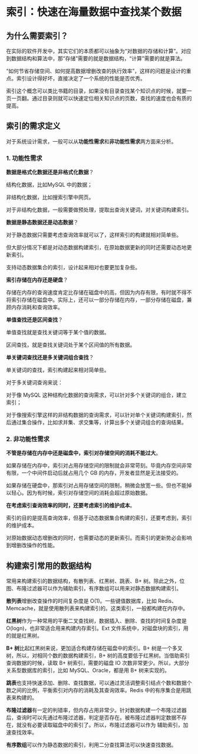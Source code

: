 # 索引：快速在海量数据中查找某个数据

## 为什么需要索引？

在实际的软件开发中，其实它们的本质都可以抽象为“对数据的存储和计算”。对应到数据结构和算法中，那“存储”需要的就是数据结构，“计算”需要的就是算法。

“如何节省存储空间、如何提高数据增删改查的执行效率”，这样的问题是设计的重点。索引设计得好坏，直接决定了一个系统的性能是否优秀。

索引这个概念可以类比书籍的目录，如果没有目录查找某个知识点的时候，就要一页一页翻。通过目录则就可以快速定位相关知识点的页数，查找的速度也会有质的提高。

## 索引的需求定义

对于系统设计需求，一般可以从**功能性需求**和**非功能性需求**两方面来分析。

### 1. 功能性需求

**数据是格式化数据还是非格式化数据**？

结构化数据，比如MySQL 中的数据；

非结构化数据，比如搜索引擎中网页。

对于非结构化数据，一般需要做预处理，提取出查询关键词，对关键词构建索引。

**数据是静态数据还是动态数据**？

对于静态数据只需要考虑查询效率就可以了，这样索引的构建就相对简单些。

但大部分情况下都是对动态数据构建索引，在原始数据更新的同时还需要动态地更新索引。

支持动态数据集合的索引，设计起来相对也要更加复杂些。

**索引存储在内存还是硬盘**？

存储在内存的查询速度肯定比存储在磁盘中的高，但因为内存有限，有时就不得不将索引存储在磁盘中。实际上，还可以一部分存储在内存，一部分存储在磁盘，兼顾内存消耗和查询效率。

**单值查找还是区间查找**？

单值查找就是查找关键词等于某个值的数据。

区间查找，就是查找关键词处于某个区间值的所有数据。

**单关键词查找还是多关键词组合查找**？

单关键词的查找，索引构建起来相对简单些。

对于多关键词查询来说：

对于像 MySQL 这种结构化数据的查询需求，可以针对多个关键词的组合，建立索引；

对于像搜索引擎这样的非结构数据的查询需求，可以针对单个关键词构建索引，然后通过集合操作，比如求并集、求交集等，计算出多个关键词组合的查询结果。

### 2. 非功能性需求

**不管是存储在内存中还是磁盘中，索引对存储空间的消耗不能过大**。

如果存储在内存中，索引对占用存储空间的限制就会非常苛刻。毕竟内存空间非常有限，一个中间件启动后就占用几个 GB 的内存，开发者显然是无法接受的。

如果存储在硬盘中，那索引对占用存储空间的限制，稍微会放宽一些。但也不能掉以轻心。因为有时候，索引对存储空间的消耗会超过原始数据。

**在考虑索引查询效率的同时，还要考虑索引的维护成本**。

索引的目的是提高查询效率，但基于动态数据集合构建的索引，还要考虑到，索引的维护成本。

对原始数据动态增删改的同时，也需要动态的更新索引。而索引的更新势必会影响到增删改操作的性能。

## 构建索引常用的数据结构

常用来构建索引的数据结构，有散列表、红黑树、跳表、B+ 树。除此之外，位图、布隆过滤器可以作为辅助索引，有序数组可以用来对静态数据构建索引。

**散列表**增删改查操作的时间复杂度是 O(1)。一些键值数据库，比如 Redis、Memcache，就是使用散列表来构建索引的。这类索引，一般都构建在内存中。

**红黑树**作为一种常用的平衡二叉查找树，数据插入、删除、查找的时间复杂度是 O(logn)，也非常适合用来构建内存索引。Ext 文件系统中，对磁盘块的索引，用的就是红黑树。

**B+ 树**比起红黑树来说，更加适合构建存储在磁盘中的索引。B+ 树是一个多叉树，所以，对相同个数的数据构建索引，B+ 树的高度要低于红黑树。当借助索引查询数据的时候，读取 B+ 树索引，需要的磁盘 IO 次数非常更少。所以，大部分关系型数据库的索引，比如 MySQL、Oracle，都是用 B+ 树来实现的。

**跳表**也支持快速添加、删除、查找数据，可以通过灵活调整索引结点个数和数据个数之间的比例，平衡索引对内存的消耗及其查询效率。Redis 中的有序集合是用跳表来构建的。

**布隆过滤器**有一定的判错率，但内存占用非常少。针对数据构建一个布隆过滤器后，查询时可以先通过布隆过滤器，判定是否存在。被布隆过滤器判定数据不存在，就没有必要读取磁盘中的索引了。所以，布隆过滤器可以作为 辅助索引，加速查找效率。

**有序数组**可以作为静态数据的索引，利用二分查找算法可以快速查找数据。



